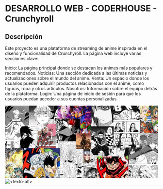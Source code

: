 # DESARROLLO WEB - CODERHOUSE - Crunchyroll

## Descripción

Este proyecto es una plataforma de streaming de anime inspirada en el diseño y funcionalidad de Crunchyroll. La página web incluye varias secciones clave:

Inicio: La página principal donde se destacan los animes más populares y recomendados.
Noticias: Una sección dedicada a las últimas noticias y actualizaciones sobre el mundo del anime.
Venta: Un espacio donde los usuarios pueden adquirir productos relacionados con el anime, como figuras, ropa y otros artículos.
Nosotros: Información sobre el equipo detrás de la plataforma.
Login: Una página de inicio de sesión para que los usuarios puedan acceder a sus cuentas personalizadas.

![<texto-alt>](<./assets/img/portada.jpg>)
<img alt="<texto-alt>" src="./assets/img/portada.jpg">